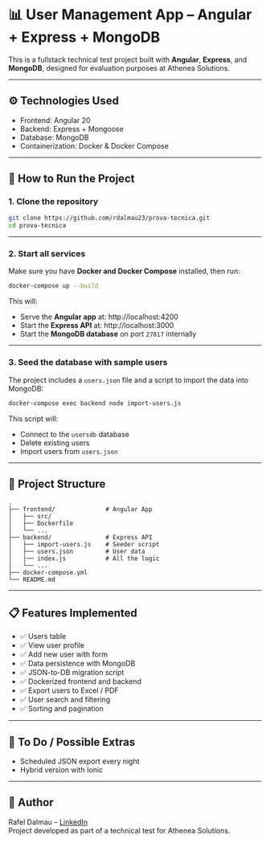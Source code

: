 # 📊 User Management App – Angular + Express + MongoDB

This is a fullstack technical test project built with **Angular**, **Express**, and **MongoDB**, designed for evaluation purposes at Athenea Solutions.

---

## ⚙️ Technologies Used

- Frontend: Angular 20 
- Backend: Express + Mongoose
- Database: MongoDB 
- Containerization: Docker & Docker Compose

---

## 🚀 How to Run the Project

### 1. Clone the repository

```bash
git clone https://github.com/rdalmau23/prova-tecnica.git
cd prova-tecnica
```

---

### 2. Start all services

Make sure you have **Docker and Docker Compose** installed, then run:

```bash
docker-compose up --build
```

This will:

- Serve the **Angular app** at: http://localhost:4200  
- Start the **Express API** at: http://localhost:3000  
- Start the **MongoDB database** on port `27017` internally

---

### 3. Seed the database with sample users

The project includes a `users.json` file and a script to import the data into MongoDB:

```bash
docker-compose exec backend node import-users.js
```

This script will:
- Connect to the `usersdb` database
- Delete existing users
- Import users from `users.json`

---

## 📂 Project Structure

```
.
├── frontend/              # Angular App
│   ├── src/
│   ├── Dockerfile
│   └── ...
├── backend/               # Express API
│   ├── import-users.js    # Seeder script
│   ├── users.json         # User data
│   |── index.js           # All the logic
|   └── ...
├── docker-compose.yml
└── README.md
```

---

## 📋 Features Implemented

- ✅ Users table
- ✅ View user profile
- ✅ Add new user with form
- ✅ Data persistence with MongoDB
- ✅ JSON-to-DB migration script
- ✅ Dockerized frontend and backend
- ✅ Export users to Excel / PDF
- ✅ User search and filtering
- ✅ Sorting and pagination

---

## 🧰 To Do / Possible Extras

- Scheduled JSON export every night
- Hybrid version with Ionic

---

## 👤 Author

Rafel Dalmau – [LinkedIn](https://www.linkedin.com/in/rafeldalmauchaco/)  
Project developed as part of a technical test for Athenea Solutions.
